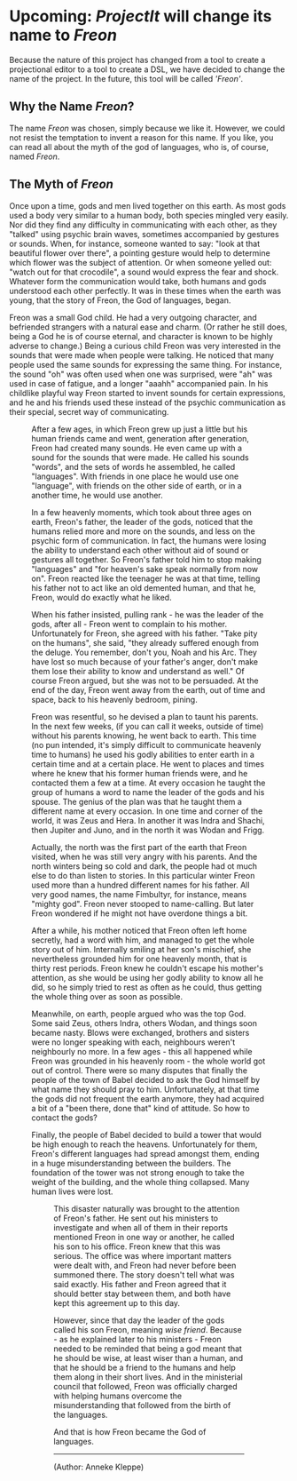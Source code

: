 <script>
    import Figure from "../../lib/figures/Figure.svelte";
    let imageName = 'writing-child.png';
    let caption = 'Is this Freon?';
    let figureNumber = 1;
    let imageName2 = 'tower-of-babel.png';
    let caption2 = 'Tower of Babel';
    let figureNumber2 = 2;
</script>
# Upcoming: <i>ProjectIt</i> will change its name to <i>Freon</i>

Because the nature of this project has changed from a tool to create a projectional editor to a tool to create a DSL,
we have decided to change the name of the project. In the future, this tool will be called <i>'Freon'</i>.

## Why the Name <i>Freon</i>?

The name <i>Freon</i> was chosen, simply because we like it. However, we could not resist the temptation to 
invent a reason for this name. If you like, you can read all about the myth of the god of languages, 
who is, of course, named <i>Freon</i>.

## The Myth of <i>Freon</i>

Once upon a time, gods and men lived together on this earth. As most gods used a body very similar 
to a human body, both species mingled very easily. Nor did they find any difficulty in communicating 
with each other, as they "talked" using psychic brain waves, sometimes accompanied by gestures or 
sounds. When, for instance, someone wanted to say: "look at that beautiful flower over there", a 
pointing gesture would help to determine which flower was the subject of attention. Or when 
someone yelled out: "watch out for that crocodile", a sound would express the fear and shock. 
Whatever form the communication would take, both humans and gods understood each other perfectly. 
It was in these times when the earth was young, that the story of Freon, the God of languages, began.

Freon was a small God child. He had a very outgoing character, and befriended strangers with a 
natural ease and charm. (Or rather he still does, being a God he is of course eternal, and 
character is known to be highly adverse to change.) Being a curious child Freon was very 
interested in the sounds that were made when people were talking. He noticed that many people 
used the same sounds for expressing the same thing. For instance, the sound "oh" was often used 
when one was surprised, were "ah" was used in case of fatigue, and a longer "aaahh" accompanied 
pain. In his childlike playful way Freon started to invent sounds for certain expressions, and 
he and his friends used these instead of the psychic communication as their special, secret way 
of communicating.

<Figure
bind:imageName={imageName}
bind:caption={caption}
/>

After a few ages, in which Freon grew up just a little but his human friends came and went, 
generation after generation, Freon had created many sounds. He even came up with a sound for 
the sounds that were made. He called his sounds "words", and the sets of words he assembled, 
he called "languages". With friends in one place he would use one "language", with friends 
on the other side of earth, or in a another time, he would use another.

In a few heavenly moments, which took about three ages on earth, Freon's father, the leader 
of the gods, noticed that the humans relied more and more on the sounds, and less on the 
psychic form of communication. In fact, the humans were losing the ability to understand 
each other without aid of sound or gestures all together. So Freon's father told him to 
stop making "languages" and "for heaven's sake speak normally from now on". Freon reacted 
like the teenager he was at that time, telling his father not to act like an old demented 
human, and that he, Freon, would do exactly what he liked.

When his father insisted, pulling rank - he was the leader of the gods, after all - Freon 
went to complain to his mother. Unfortunately for Freon, she agreed with his father. "Take 
pity on the humans", she said, "they already suffered enough from the deluge. You remember, 
don't you, Noah and his Arc. They have lost so much because of your father's anger, don't make 
them lose their ability to know and understand as well." Of course Freon argued, but she was 
not to be persuaded. At the end of the day, Freon went away from the earth, out of time and 
space, back to his heavenly bedroom, pining.

Freon was resentful, so he devised a plan to taunt his parents. In the next few weeks, (if 
you can call it weeks, outside of time) without his parents knowing, he went back to earth. 
This time (no pun intended, it's simply difficult to communicate heavenly time to humans) he 
used his godly abilities to enter earth in a certain time and at a certain place. He went to 
places and times where he knew that his former human friends were, and he contacted them 
a few at a time. At every occasion he taught the group of humans a word to name the leader 
of the gods and his spouse. The genius of the plan was that he taught them a different name 
at every occasion. In one time and corner of the world, it was Zeus and Hera. In another it 
was Indra and Shachi, then Jupiter and Juno, and in the north it was Wodan and Frigg.

Actually, the north was the first part of the earth that Freon visited, when he was still 
very angry with his parents. And the north winters being so cold and dark, the people had 
ot much else to do than listen to stories. In this particular winter Freon used more than 
a hundred different names for his father. All very good names, the name Fimbultyr, for 
instance, means "mighty god".  Freon never stooped to name-calling. But later Freon 
wondered if he might not have overdone things a bit.

After a while, his mother noticed that Freon often left home secretly, had a word with him, 
and managed to get the whole story out of him. Internally smiling at her son's mischief, 
she nevertheless grounded him for one heavenly month, that is thirty rest periods. Freon 
knew he couldn't escape his mother's attention, as she would be using her godly ability 
to know all he did, so he simply tried to rest as often as he could, thus getting the 
whole thing over as soon as possible.

Meanwhile, on earth, people argued who was the top God. Some said Zeus, others Indra, 
others Wodan, and things soon became nasty. Blows were exchanged, brothers and sisters 
were no longer speaking with each, neighbours weren't neighbourly no more. In a 
few ages - this all happened while Freon was grounded in his heavenly room - the whole world got 
out of control. There were so many disputes that finally the people of the town of 
Babel decided to ask the God himself by what name they should pray to him. Unfortunately, at 
that time the gods did not frequent the earth anymore, they had acquired a bit of a 
  "been there, done that" kind of attitude. So how to contact the gods?

Finally, the people of Babel decided to build a tower that would be high enough to 
reach the heavens. Unfortunately for them, Freon's different languages had spread amongst 
them, ending in a huge misunderstanding between the builders. The foundation of the tower 
was not strong enough to take the weight of the building, and the whole thing collapsed. 
Many human lives were lost.

<Figure
bind:imageName={imageName2}
bind:caption={caption2}
bind:figureNumber={figureNumber2}
/>

This disaster naturally was brought to the attention of Freon's father. He sent out his 
ministers to investigate and when all of them in their reports mentioned Freon in one 
way or another, he called his son to his office. Freon knew that this was serious. 
The office was where important matters were dealt with, and Freon had never before 
been summoned there. The story doesn't tell what was said exactly. His father and Freon 
agreed that it should better stay between them, and both have kept this agreement up 
to this day.

However, since that day the leader of the gods called his son Freon, meaning <i>wise friend</i>. 
Because - as he explained later to his ministers - Freon needed to be reminded that being 
a god meant that he should be wise, at least wiser than a human, and that he should be a 
friend to the humans and help them along in their short lives. And in the ministerial 
council that followed, Freon was officially charged with helping humans overcome the 
misunderstanding that followed from the birth of the languages.

And that is how Freon became the God of languages.

<hr>

(Author: Anneke Kleppe)

